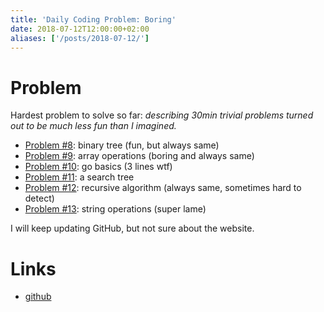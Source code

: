 ```yaml
---
title: 'Daily Coding Problem: Boring'
date: 2018-07-12T12:00:00+02:00
aliases: ['/posts/2018-07-12/']
---
```


# Problem

Hardest problem to solve so far: _describing 30min trivial problems turned out to be much less fun than I imagined._

- [Problem #8](https://github.com/ngalayko/dcp/tree/master/problems/2018-07-09): binary tree (fun, but always same)
- [Problem #9](https://github.com/ngalayko/dcp/tree/master/problems/2018-07-10): array operations (boring and always same)
- [Problem #10](https://github.com/ngalayko/dcp/tree/master/problems/2018-07-11): go basics (3 lines wtf)
- [Problem #11](https://github.com/ngalayko/dcp/tree/master/problems/2018-07-12): a search tree
- [Problem #12](https://github.com/ngalayko/dcp/tree/master/problems/2018-07-13): recursive algorithm (always same, sometimes hard to detect)
- [Problem #13](https://github.com/ngalayko/dcp/tree/master/problems/2018-07-14): string operations (super lame)

I will keep updating GitHub, but not sure about the website.

# Links

- [github](https://github.com/ngalayko/dcp/tree/master/problems/)
